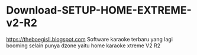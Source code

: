# Download-SETUP-HOME-EXTREME-v2-R2
https://theboegisll.blogspot.com
Software karaoke terbaru yang lagi booming selain punya dzone yaitu home karaoke xtreme V2 R2
